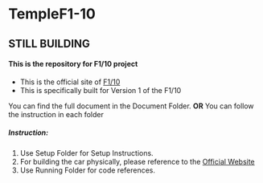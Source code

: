 # TempleF1-10
## **STILL BUILDING**
#### This is the repository for F1/10 project


- This is the official site of [F1/10](http://f1tenth.org/index)
- This is specifically built for Version 1 of the F1/10

You can find the full document in the Document Folder. **OR** You can follow the instruction in each folder 

##### Instruction:
1. Use Setup Folder for Setup Instructions.
2. For building the car physically, please reference to the [Official Website](http://f1tenth.org/car-assembly)
3. Use Running Folder for code references.
